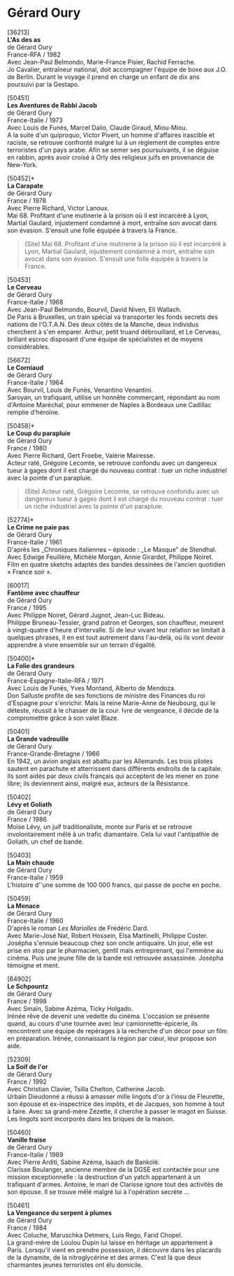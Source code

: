 # Gérard Oury

[36213]  
**L'As des as**  
de Gérard Oury  
France-RFA / 1982  
Avec Jean-Paul Belmondo, Marie-France Pisier, Rachid Ferrache.  
Jo Cavalier, entraîneur national, doit accompagner l'équipe de boxe aux J.O. de Berlin. Durant le voyage il prend en charge un enfant de dix ans poursuivi par la Gestapo.

[50451]  
**Les Aventures de Rabbi Jacob**  
de Gérard Oury  
France-Italie / 1973  
Avec Louis de Funès, Marcel Dalio, Claude Giraud, Miou-Miou.  
A la suite d'un quiproquo, Victor Pivert, un homme d'affaires irascible et raciste, se retrouve confronté malgré lui à un règlement de comptes entre terroristes d'un pays arabe. Afin se semer ses poursuivants, il se déguise en rabbin, après avoir croisé à Orly des religieux juifs en provenance de New-York.

[50452]*  
**La Carapate**  
de Gérard Oury  
France / 1978  
Avec Pierre Richard, Victor Lanoux.  
Mai 68. Profitant d'une mutinerie à la prison où il est incarcéré à Lyon, Martial Gaulard, injustement condamné à mort, entraîne son avocat dans son évasion. S'ensuit une folle équipée à travers la France.

> (Site) Mai 68. Profitant d'une mutinerie à la prison où il est incarcéré à Lyon, Martial Gaulard, injustement condamné à mort, entraîne son avocat dans son évasion. S'ensuit une folle équipée à travers la France.

[50453]  
**Le Cerveau**  
de Gérard Oury  
France-Italie / 1968  
Avec Jean-Paul Belmondo, Bourvil, David Niven, Eli Wallach.  
De Paris à Bruxelles, un train spécial va transporter les fonds secrets des nations de l'O.T.A.N. Des deux côtés de la Manche, deux individus cherchent à s'en emparer. Arthur, petit truand débrouillard, et Le Cerveau, brillant escroc disposant d'une équipe de spécialistes et de moyens considérables.

[56672]  
**Le Corniaud**  
de Gérard Oury  
France-Italie / 1964  
Avec Bourvil, Louis de Funès, Venantino Venantini.  
Saroyan, un trafiquant, utilise un honnête commerçant, répondant au nom d'Antoine Maréchal, pour emmener de Naples à Bordeaux une Cadillac remplie d'héroïne.

[50458]*  
**Le Coup du parapluie**  
de Gérard Oury  
France / 1980  
Avec Pierre Richard, Gert Froebe, Valérie Mairesse.  
Acteur raté, Grégoire Lecomte, se retrouve confondu avec un dangereux tueur à gages dont il est chargé du nouveau contrat : tuer un riche industriel avec la pointe d'un parapluie.

> (Site) Acteur raté, Grégoire Lecomte, se retrouve confondu avec un dangereux tueur à gages dont il est chargé du nouveau contrat : tuer un riche industriel avec la pointe d'un parapluie.

[52774]*  
**Le Crime ne paie pas**  
de Gérard Oury  
France-Italie / 1961  
D'après les _Chroniques italiennes – épisode : _Le Masque" de Stendhal.  
Avec Edwige Feuillère, Michèle Morgan, Annie Girardot, Philippe Noiret.  
Film en quatre sketchs adaptés des bandes dessinées de l'ancien quotidien « France soir ».

[60017]  
**Fantôme avec chauffeur**  
de Gérard Oury  
France / 1995  
Avec Philippe Noiret, Gérard Jugnot, Jean-Luc Bideau.  
Philippe Bruneau-Tessier, grand patron et Georges, son chauffeur, meurent à vingt-quatre d'heure d'intervalle. Si de leur vivant leur relation se limitait à quelques phrases, il en est tout autrement dans l'au-delà, où ils vont devoir apprendre à vivre ensemble sur un terrain d'égalité.

[50400]*  
**La Folie des grandeurs**  
de Gérard Oury  
France-Espagne-Italie-RFA / 1971  
Avec Louis de Funès, Yves Montand, Alberto de Mendoza.  
Don Salluste profite de ses fonctions de ministre des Finances du roi d'Espagne pour s'enrichir. Mais la reine Marie-Anne de Neubourg, qui le déteste, réussit à le chasser de la cour. Ivre de vengeance, il décide de la compromettre grâce à son valet Blaze.

[50401]  
**La Grande vadrouille**  
de Gérard Oury  
France-Grande-Bretagne / 1966  
En 1942, un avion anglais est abattu par les Allemands. Les trois pilotes sautent en parachute et atterrissent dans différents endroits de la capitale. Ils sont aidés par deux civils français qui acceptent de les mener en zone libre; ils deviennent ainsi, malgré eux, acteurs de la Résistance.

[50402]  
**Lévy et Goliath**  
de Gérard Oury  
France / 1986  
Moïse Lévy, un juif traditionaliste, monte sur Paris et se retrouve involontairement mêlé à un trafic diamantaire. Cela lui vaut l'antipathie de Goliath, un chef de bande.

[50403]  
**La Main chaude**  
de Gérard Oury  
France-Italie / 1959  
L'histoire d''une somme de 100 000 francs, qui passe de poche en poche.

[50459]  
**La Menace**  
de Gérard Oury  
France-Italie / 1960  
D'après le roman _Les Mariolles_ de Frédéric Dard.  
Avec Marie-José Nat, Robert Hossein, Elsa Martinelli, Philippe Coster.  
Josépha s'ennuie beaucoup chez son oncle antiquaire. Un jour, elle est prise en stop par le pharmacien, gentil mais entreprenant, qui l'emmène au cinéma. Puis une jeune fille de la bande est retrouvée assassinée. Josépha témoigne et ment.

[64902]  
**Le Schpountz**  
de Gérard Oury  
France / 1998  
Avec Smaïn, Sabine Azéma, Ticky Holgado.  
Irénée rêve de devenir une vedette du cinéma. L'occasion se présente quand, au cours d'une tournée avec leur camionnette-épicerie, ils rencontrent une équipe de repérages à la recherche d'un décor pour un film en préparation. Irénée, connaissant la région par cœur, leur propose son aide.

[52309]  
**La Soif de l'or**  
de Gérard Oury  
France / 1992  
Avec Christian Clavier, Tsilla Chelton, Catherine Jacob.  
Urbain Dieudonné a réussi à amasser mille lingots d'or à l'insu de Fleurette, son épouse et ex-inspectrice des impôts, et de Jacques, son homme à tout à faire. Avec sa grand-mère Zézette, il cherche à passer le magot en Suisse. Les lingots sont incorporés dans les briques de la maison.

[50460]  
**Vanille fraise**  
de Gérard Oury  
France-Italie / 1989  
Avec Pierre Arditi, Sabine Azéma, Isaach de Bankolé.  
Clarisse Boulanger, ancienne membre de la DGSE est contactée pour une mission exceptionnelle : la destruction d'un yatch appartenant à un trafiquant d'armes. Antoine, le mari de Clarisse ignore tout des activités de son épouse. Il se trouve mêlé malgré lui à l'opération secrète ...

[50461]  
**La Vengeance du serpent à plumes**  
de Gérard Oury  
France / 1984  
Avec Coluche, Maruschka Detmers, Luis Rego, Farid Chopel.  
La grand-mère de Loulou Dupin lui laisse en héritage un appartement à Paris. Lorsqu'il vient en prendre possession, il découvre dans les placards de la dynamite, de la nitroglycérine et des armes. C'est là que deux charmantes jeunes terroristes ont élu domicile.

